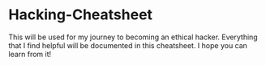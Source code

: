 # Hacking-Cheatsheet
This will be used for my journey to becoming an ethical hacker. Everything that I find helpful will be documented in this cheatsheet. I hope you can learn from it!
